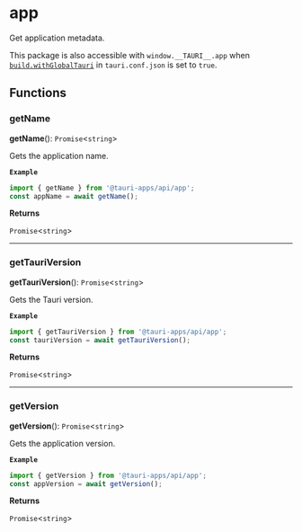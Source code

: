 # app

Get application metadata.

This package is also accessible with `window.__TAURI__.app` when [`build.withGlobalTauri`](https://tauri.app/v1/api/config/#buildconfig.withglobaltauri) in `tauri.conf.json` is set to `true`.

## Functions

### getName

**getName**(): `Promise`<`string`\>

Gets the application name.

**`Example`**

```typescript
import { getName } from '@tauri-apps/api/app';
const appName = await getName();
```

**Returns**

`Promise`<`string`\>

---

### getTauriVersion

**getTauriVersion**(): `Promise`<`string`\>

Gets the Tauri version.

**`Example`**

```typescript
import { getTauriVersion } from '@tauri-apps/api/app';
const tauriVersion = await getTauriVersion();
```

**Returns**

`Promise`<`string`\>

---

### getVersion

**getVersion**(): `Promise`<`string`\>

Gets the application version.

**`Example`**

```typescript
import { getVersion } from '@tauri-apps/api/app';
const appVersion = await getVersion();
```

**Returns**

`Promise`<`string`\>
